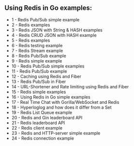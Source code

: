 ## Using Redis in Go examples:

- 1 - Redis Pub/Sub simple example
- 2 - Redis examples
- 3 - Redis JSON with String & HASH examples
- 4 - Redis CRUD JSON with HASH example
- 5 - Redis examples
- 6 - Redis testing example
- 7 - Redis Stream example
- 8 - Redis Pub/Sub example
- 9 - Redis simple example
- 10 - Redis Pub/Sub simple examples
- 11 - Redis Pub/Sub example
- 12 - Caching using Redis and Fiber
- 13 - Redis Pub/Sub in Fiber
- 14 - URL-Shortener and Rate limiting using Redis and Fiber
- 15 - Redis simple examples
- 16 - Using Redis in Go simple examples
- 17 - Real Time Chat with Gorilla/WebSocket and Redis
- 18 - Hyperloglog and how does it differ from a Set
- 19 - Redis List Queue example
- 20 - Redis and Gin leaderboard API
- 21 - Redis leaderboard API
- 22 - Redis client example
- 23 - Redis and HTTP-server simple example
- 24 - Redis connection example
